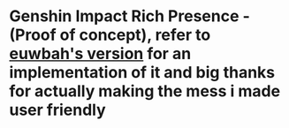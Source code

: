 # Genshin Impact Rich Presence - (Proof of concept), refer to [euwbah's version](https://github.com/euwbah/Genshin-Impact-Rich-Presence)  for an implementation of it and big thanks for actually making the mess i made user friendly
